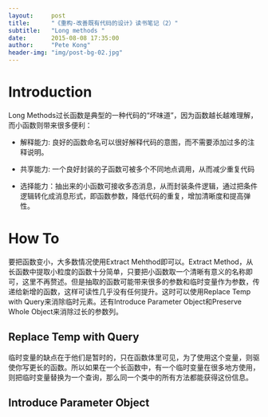 ```yaml
---
layout:     post
title:      "《重构-改善既有代码的设计》读书笔记（2）"
subtitle:   "Long methods "
date:       2015-08-08 17:35:00
author:     "Pete Kong"
header-img: "img/post-bg-02.jpg"
---
```


# Introduction

Long Methods过长函数是典型的一种代码的“坏味道”，因为函数越长越难理解，而小函数则带来很多便利：

* 解释能力: 良好的函数命名可以很好解释代码的意图，而不需要添加过多的注释说明。

* 共享能力: 一个良好封装的子函数可被多个不同地点调用，从而减少重复代码

* 选择能力：抽出来的小函数可接收多态消息，从而封装条件逻辑，通过把条件逻辑转化成消息形式，即函数参数，降低代码的重复，增加清晰度和提高弹性。



# How To

要把函数变小，大多数情况使用Extract Mehthod即可以。Extract Method，从长函数中提取小粒度的函数十分简单，只要把小函数取一个清晰有意义的名称即可，这里不再赘述。但是抽取的函数可能带来很多的参数和临时变量作为参数，传递给新增的函数，这样可读性几乎没有任何提升。这时可以使用Replace Temp with Query来消除临时元素。还有Introduce Parameter Object和Preserve Whole Object来消除过长的参数列。

## Replace Temp with Query

临时变量的缺点在于他们是暂时的，只在函数体里可见，为了使用这个变量，则驱使你写更长的函数。所以如果在一个长函数中，有一个临时变量在很多地方使用，则把临时变量替换为一个查询，那么同一个类中的所有方法都能获得这份信息。


## Introduce Parameter Object